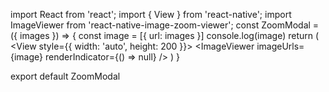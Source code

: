 

import React from 'react';
import { View } from 'react-native';
import ImageViewer from 'react-native-image-zoom-viewer';
const ZoomModal = ({ images }) => {
    const image = [{ url: images }]
    console.log(image)
    return (
        <View style={{ width: 'auto', height: 200 }}>
            <ImageViewer
                imageUrls={image}
                renderIndicator={() => null}
            />
        </View>
    )
}

export default ZoomModal
